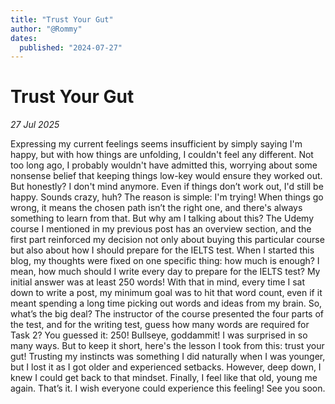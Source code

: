 ```yaml
---
title: "Trust Your Gut"
author: "@Rommy"
dates:
  published: "2024-07-27"
---
```


# Trust Your Gut

_27 Jul 2025_

Expressing my current feelings seems insufficient by simply saying I'm happy, but with how things are unfolding, I couldn't feel any different. Not too long ago, I probably wouldn't have admitted this, worrying about some nonsense belief that keeping things low-key would ensure they worked out. But honestly? I don't mind anymore.
Even if things don’t work out, I'd still be happy. Sounds crazy, huh? The reason is simple: I'm trying! When things go wrong, it means the chosen path isn’t the right one, and there's always something to learn from that. But why am I talking about this?
The Udemy course I mentioned in my previous post has an overview section, and the first part reinforced my decision not only about buying this particular course but also about how I should prepare for the IELTS test.
When I started this blog, my thoughts were fixed on one specific thing: how much is enough? I mean, how much should I write every day to prepare for the IELTS test? My initial answer was at least 250 words!
With that in mind, every time I sat down to write a post, my minimum goal was to hit that word count, even if it meant spending a long time picking out words and ideas from my brain. So, what’s the big deal?
The instructor of the course presented the four parts of the test, and for the writing test, guess how many words are required for Task 2? You guessed it: 250! Bullseye, goddammit! I was surprised in so many ways. But to keep it short, here's the lesson I took from this: trust your gut!
Trusting my instincts was something I did naturally when I was younger, but I lost it as I got older and experienced setbacks. However, deep down, I knew I could get back to that mindset. Finally, I feel like that old, young me again.
That’s it. I wish everyone could experience this feeling! See you soon.